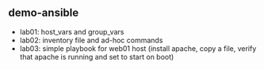 ## demo-ansible

* lab01: host_vars and group_vars
* lab02: inventory file and ad-hoc commands
* lab03: simple playbook for web01 host (install apache, copy a file, verify that apache is running and set to start on boot)